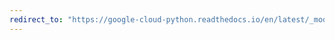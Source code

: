 ```yaml
---
redirect_to: "https://google-cloud-python.readthedocs.io/en/latest/_modules/google/cloud/dns/client.html"
---
```

